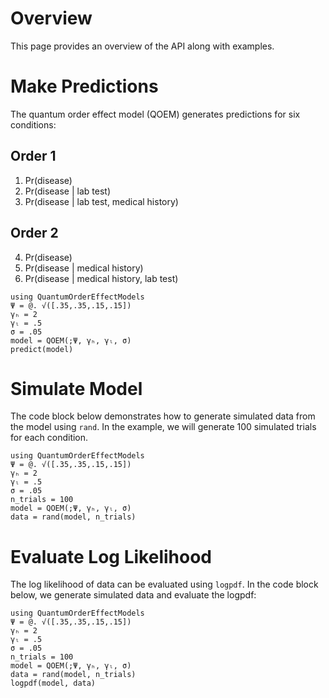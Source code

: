 # Overview

This page provides an overview of the API along with examples. 

# Make Predictions

The quantum order effect model (QOEM) generates predictions for six conditions:

## Order 1
1. Pr(disease)
2. Pr(disease | lab test)
3. Pr(disease | lab test, medical history)

## Order 2
4. Pr(disease)
5. Pr(disease | medical history)
6. Pr(disease | medical history, lab test)

```@example 
using QuantumOrderEffectModels
Ψ = @. √([.35,.35,.15,.15])
γₕ = 2
γₗ = .5
σ = .05
model = QOEM(;Ψ, γₕ, γₗ, σ)
predict(model)
```

# Simulate Model

The code block below demonstrates how to generate simulated data from the model using `rand`. In the example, we will generate 100 simulated trials for each condition. 
```@example 
using QuantumOrderEffectModels
Ψ = @. √([.35,.35,.15,.15])
γₕ = 2
γₗ = .5
σ = .05
n_trials = 100
model = QOEM(;Ψ, γₕ, γₗ, σ)
data = rand(model, n_trials)
```

# Evaluate Log Likelihood

The log likelihood of data can be evaluated using `logpdf`. In the code block below, we generate simulated data and evaluate the logpdf: 
```@example 
using QuantumOrderEffectModels
Ψ = @. √([.35,.35,.15,.15])
γₕ = 2
γₗ = .5
σ = .05
n_trials = 100
model = QOEM(;Ψ, γₕ, γₗ, σ)
data = rand(model, n_trials)
logpdf(model, data)
```